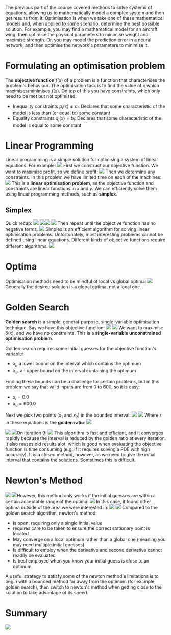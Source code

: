 The previous part of the course covered methods to solve systems of equations, allowing us to mathematically model a complex system and then get results from it.
Optimisation is when we take one of these mathematical models and, when applied to some scenario, determine the best possible solution. 
For example, you may find a mathematical model for an aircraft wing, then optimise the physical parameters to minimise weight and maximise strength. Or, you may model the prediction error in a neural network, and then optimise the network's parameters to minimise it.

# Formulating an optimisation problem
The **objective function** $f(x)$ of a problem is a function that characterises the problem's behaviour. The optimisation task is to find the value of $x$ which maximises/minimises $f(x)$.
On top of this you have constraints, which only need to be met but not optimised:
- Inequality constraints $p_i(x) \leq a_i$: Declares that some characteristic of the model is less than (or equal to) some constant
- Equality constraints $q_j(x) = b_j$: Declares that some characteristic of the model is equal to some constant

# Linear Programming
Linear programming is a simple solution for optimising a system of linear equations. For example:
![](Pasted%20image%2020240429153841.png)
First we construct our objective function. We want to maximise profit, so we define profit:
![](Pasted%20image%2020240429154033.png)
Then we determine any constraints. In this problem we have limited time on each of the machines:
![](Pasted%20image%2020240429154109.png)
This is a **linear optimisation problem**, as the objective function and constraints are linear functions in $x$ and $y$. We can efficiently solve them using linear programming methods, such as **simplex**.
## Simplex
Quick recap:
![](Pasted%20image%2020240429154513.png)
![](Pasted%20image%2020240429154627.png)![](Pasted%20image%2020240429154707.png)
![](Pasted%20image%2020240429154733.png)
Then repeat until the objective function has no negative terms.
![](Pasted%20image%2020240429154848.png)
Simplex is an efficient algorithm for solving linear optimisation problems.
Unfortunately, most interesting problems cannot be defined using linear equations. Different kinds of objective functions require different algorithms:
![](Pasted%20image%2020240429155137.png)

# Optima
Optimisation methods need to be mindful of local vs global optima:
![](Pasted%20image%2020240429155336.png)
Generally the desired solution is a global optima, not a local one.

# Golden Search
**Golden search** is a simple, general-purpose, single-variable optimisation technique.
Say we have this objective function:
![](Pasted%20image%2020240429160101.png)
![](Pasted%20image%2020240429160631.png)
We want to maximise $\delta(x)$, and we have no constraints. This is a **single-variable unconstrained optimisation problem**.

Golden search requires some initial guesses for the objective function's variable:
- $x_l$, a lower bound on the interval which contains the optimum
- $x_u$, an upper bound on the interval containing the optimum

Finding these bounds can be a challenge for certain problems, but in this problem we say that valid inputs are from 0 to 600, so it is easy:
- $x_l = 0.0$
- $x_u = 600.0$

Next we pick two points ($x_1$ and $x_2$) in the bounded interval:
![](Pasted%20image%2020240429160913.png)
![](Pasted%20image%2020240429161112.png)
Where $r$ in these equations is the **golden ratio**:
![](Pasted%20image%2020240429160940.png)

![](Pasted%20image%2020240429161232.png)
![](Pasted%20image%2020240429161301.png)On iteration 9:
![](Pasted%20image%2020240429161320.png)
This algorithm is fast and efficient, and it converges rapidly because the interval is reduced by the golden ratio at every iteration. It also reuses old results alot, which is good when evaluating the objective function is time consuming (e.g. if it requires solving a PDE with high accuracy).
It is a closed method, however, as we need to give the initial interval that contains the solutions. Sometimes this is difficult.

# Newton's Method
![](Pasted%20image%2020240429161641.png)
![](Pasted%20image%2020240429161909.png)However, this method only works if the initial guesses are within a certain acceptable range of the optima:
![](Pasted%20image%2020240429162012.png)
In this case, it found other optima outside of the area we were interested in:
![](Pasted%20image%2020240429162107.png)
![](Pasted%20image%2020240429162141.png)
Compared to the golden search algorithm, newton's method:
- is open, requiring only a single initial value
- requires care to be taken to ensure the correct stationary point is located
- May converge on a local optimum rather than a global one (meaning you may need multiple initial guesses)
- Is difficult to employ when the derivative and second derivative cannot readily be evaluated
- Is best employed when you know your initial guess is close to an optimum

A useful strategy to satisfy some of the newton method's limitations is to begin with a bounded method far away from the optimum (for example, golden search), then switch to newton's method when getting close to the solution to take advantage of its speed.

# Summary
![](Pasted%20image%2020240429162800.png)
